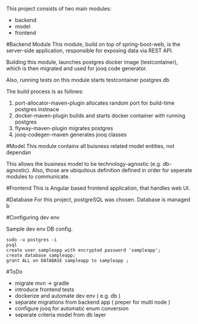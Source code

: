 This project consists of two main modules:

- backend
- model
- frontend


#Backend Module
This module, build on top of spring-boot-web, is the server-side application, responsible for exposing data via REST API.

Building this module, launches postgres docker image (testcontainer), which is then migrated and used for jooq code generator.

Also, running tests on this module starts testcontainer postgres db

The build process is as follows:
1. port-allocator-maven-plugin allocates random port for build-time postgres instnace
2. docker-maven-plugin builds and starts docker container with running postgres
3. flyway-maven-plugin migrates postgres
4. jooq-codegen-maven generates jooq classes

#Model
This module contains all buisness related model entities, not dependan

This allows the business model to be technology-agnostic (e.g. db-agnostic).
Also, those are ubiquitous definition defined in order for seperate modules to communicate. 

#Frontend
This is Angular based frontend application, that handles web UI.

#Database
For this project, postgreSQL was chosen.
Database is managed b


#Configuring dev env

Sample dev env DB config.


```shell script
sudo -u postgres -i
psql
create user sampleapp with encrypted password 'sampleapp';
create database sampleapp;
grant ALL on DATABASE sampleapp to sampleapp ;
```

#ToDo 
- migrate mvn -> gradle
- introduce frontend tests
- dockerize and automate dev env ( e.g. db )
- separate migrations from backend app ( preper for multi node ) 
- configure jooq for automatic enum conversion
- seperate criteria model from db layer